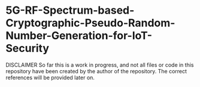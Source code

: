 # 5G-RF-Spectrum-based-Cryptographic-Pseudo-Random-Number-Generation-for-IoT-Security

DISCLAIMER
So far this is a work in progress, and not all files or code in this repository have been created by the author of the repository.
The correct references will be provided later on. 

